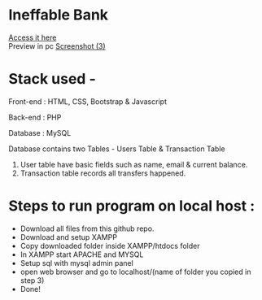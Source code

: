 # Ineffable Bank
[Access it here](https://ineffable14.000webhostapp.com/)  
Preview in pc
[Screenshot (3)](https://user-images.githubusercontent.com/87379681/125480967-b7ec3d53-a9f0-4a12-a55a-ba2cdbc869d1.png)

# Stack used -

Front-end : HTML, CSS, Bootstrap & Javascript

Back-end : PHP

Database : MySQL

Database contains two Tables - Users Table & Transaction Table

   1) User table have basic fields such as name, email & current balance.
   2) Transaction table records all transfers happened.


# Steps to run program on local host :

* Download all files from this github repo.
* Download and setup XAMPP
* Copy downloaded folder inside XAMPP/htdocs folder
* In XAMPP start APACHE and MYSQL
* Setup sql with mysql admin panel
* open web browser and go to localhost/(name of folder you copied in step 3)
* Done!
